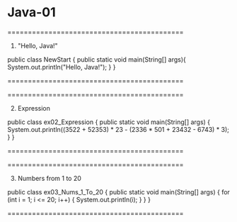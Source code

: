 # Java-01


===========================================

01. "Hello, Java!"

public class NewStart {
    public static void main(String[] args){
        System.out.println("Hello, Java!");
    }
}

===========================================

===========================================

02. Expression

public class ex02_Expression {
    public static void main(String[] args) {
        System.out.println((3522 + 52353) * 23 - (2336 * 501 + 23432 - 6743) * 3);
    }
}

===========================================

===========================================

03. Numbers from 1 to 20

public class ex03_Nums_1_To_20 {
    public static void main(String[] args) {
        for (int i = 1; i <= 20; i++) {
            System.out.println(i);
        }
    }
}

===========================================